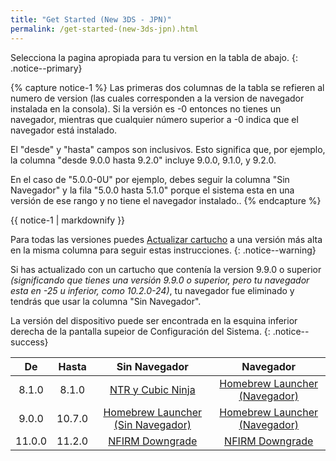 ```yaml
---
title: "Get Started (New 3DS - JPN)"
permalink: /get-started-(new-3ds-jpn).html
---
```


Selecciona la pagina apropiada para tu version en la tabla de abajo.
{: .notice--primary}

{% capture notice-1 %}
Las primeras dos columnas de la tabla se refieren al numero de version (las cuales corresponden a la version de navegador instalada en la consola). Si la versión es -0 entonces no tienes un navegador, mientras que cualquier número superior a -0 indica que el navegador está instalado.

El "desde" y "hasta" campos son inclusivos. Esto significa que, por ejemplo, la columna "desde 9.0.0 hasta 9.2.0" incluye 9.0.0, 9.1.0, y 9.2.0.

En el caso de "5.0.0-0U" por ejemplo, debes seguir la columna "Sin Navegador" y la fila "5.0.0 hasta 5.1.0" porque el sistema esta en una versión de ese rango y no tiene el navegador instalado..
{% endcapture %}

<div class="notice--info">{{ notice-1 | markdownify }}</div>

Para todas las versiones puedes [Actualizar cartucho](cart-update) a una versión más alta en la misma columna para seguir estas instrucciones.
{: .notice--warning}

Si has actualizado con un cartucho que contenía la version 9.9.0 o superior *(significando que tienes una versión 9.9.0 o superior, pero tu navegador esta en -25 u inferior, como 10.2.0-24)*, tu navegador fue eliminado y tendrás que usar la columna "Sin Navegador".

La  versión del dispositivo puede ser encontrada en la esquina inferior derecha de la pantalla supeior de Configuración del Sistema.
{: .notice--success}

| De | Hasta | Sin Navegador | Navegador |
|:-:|:-:|:-:|:-:|
| 8.1.0 | 8.1.0 | [NTR y Cubic Ninja](ntr-and-cubic-ninja) | [Homebrew Launcher (Navegador)](homebrew-launcher-(browser)) |
| 9.0.0 | 10.7.0 | [Homebrew Launcher (Sin Navegador)](homebrew-launcher-(no-browser)) | [Homebrew Launcher (Navegador)](homebrew-launcher-(browser)) |
| 11.0.0 | 11.2.0 | [NFIRM Downgrade](nfirm-downgrade) | [NFIRM Downgrade](nfirm-downgrade) |
